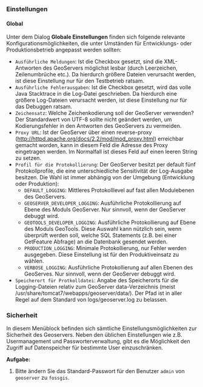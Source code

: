 ### Einstellungen

#### Global

Unter dem Dialog **Globale Einstellungen** finden sich folgende relevante
Konfigurationsmöglichkeiten, die unter Umständen für Entwicklungs- oder
Produktionsbetrieb angepasst werden sollten:

* `Ausführliche Meldungen`: Ist die Checkbox gesetzt, sind die XML-Antworten des
  GeoServers möglichst lesbar (durch Leerzeichen, Zeilenumbrüche etc.). Da hierdurch
  größere Dateien verursacht werden, ist diese Einstellung nur für den Testbetrieb
  ratsam.
* `Ausführliche Fehlerausgaben`: Ist die Checkbox gesetzt, wird das volle Java Stacktrace
  in die Log-Datei geschrieben. Da hierdurch eine größere Log-Dateien verursacht werden,
  ist diese Einstellung nur für das Debuggen ratsam.
* `Zeichensatz`: Welche Zeichenkodierung soll der GeoServer verwenden? Der Standardwert von
  UTF-8 sollte nicht geändert werden, um Kodierungsfehler in den Antworten des
  GeoServers zu vermeiden.
* `Proxy URL`: Ist der GeoServer über einen reverse-proxy (http://httpd.apache.org/docs/2.2/mod/mod_proxy.html)
  erreichbar gemacht worden, kann in diesem Feld die Adresse des Proxy eingetragen werden.
  Im Normalfall ist dieses Feld auf einen leeren String zu setzen.
* `Profil für die Protokollierung`: Der GeoServer besitzt per default fünf Protokollprofile,
  die eine unterschiedliche Sensitivität der Log-Ausgabe besitzen. Die Wahl ist
  immer abhängig von der Umgebung (Entwicklung oder Produktion):
    * `DEFAULT_LOGGING`: Mittleres Protokolllevel auf fast allen Modulebenen des GeoServers.
    * `GEOSERVER_DEVELOPER_LOGGING`: Ausführliche Protokollierung auf Ebene des
      Moduls GeoServer. Nur sinnvoll, wenn der GeoServer debuggt wird.
    * `GEOTOOLS_DEVELOPER_LOGGING`: Ausführliche Protokollierung auf Ebene des
      Moduls GeoTools. Diese Auswahl kann nützlich sein, wenn überprüft werden
      soll, welche SQL Statements (z.B. bei einer GetFeature Abfrage) an die
      Datenbank gesendet werden.
    * `PRODUCTION_LOGGING`: Minimale Protokollierung, nur Fehler werden ausgegeben.
      Diese Einstellung ist für den Produktiveinsatz zu wählen.
    * `VERBOSE_LOGGING`: Ausführliche Protokollierung auf allen Ebenen des GeoServes.
      Nur sinnvoll, wenn der GeoServer debuggt wird.
* `Speicherort für Protkolldatei`: Angabe des Speicherorts für die Logging-Dateien
relativ zum GeoServer data-Verzeichnis (meist /usr/share/tomcat7/webapps/geoserver/data/).
Der Pfad ist in aller Regel auf dem Standard von logs/geoserver.log zu belassen.

### Sicherheit

In diesem Menüblock befinden sich sämtliche Einstellungsmöglichkeiten zur Sicherheit des Geoservers.
Neben den üblichen Einstellungen wie z.B. Usermanagement und Passworterverwaltung, gibt es die Möglichkeit
den Zugriff auf Datenspeicher für bestimmte User einzuschränken.

**Aufgabe:**

1. Bitte ändern Sie das Standard-Passwort für den Benutzer `admin` von `geoserver` zu `fossgis`.
